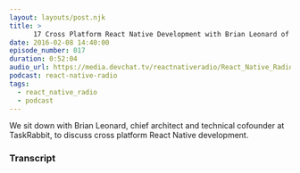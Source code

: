 ```yaml
---
layout: layouts/post.njk
title: >
      17 Cross Platform React Native Development with Brian Leonard of TaskRabbit
date: 2016-02-08 14:40:00
episode_number: 017
duration: 0:52:04
audio_url: https://media.devchat.tv/reactnativeradio/React_Native_Radio_Episode_17.mp3
podcast: react-native-radio
tags: 
  - react_native_radio
  - podcast
---
```


We sit down with Brian Leonard, chief architect and technical cofounder at TaskRabbit, to discuss cross platform React Native development.



### Transcript


